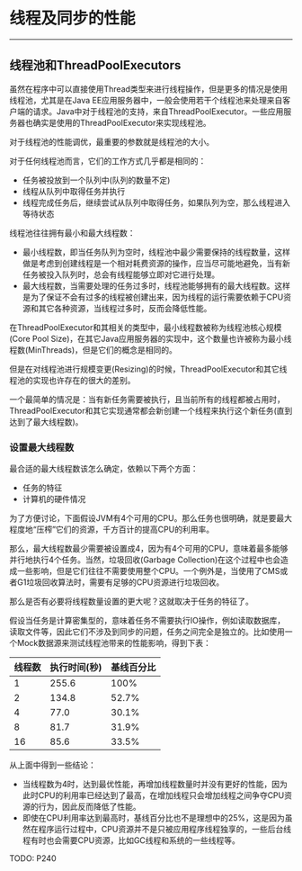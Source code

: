 # 线程及同步的性能 #

---

## 线程池和ThreadPoolExecutors ##

虽然在程序中可以直接使用Thread类型来进行线程操作，但是更多的情况是使用线程池，尤其是在Java EE应用服务器中，一般会使用若干个线程池来处理来自客户端的请求。Java中对于线程池的支持，来自ThreadPoolExecutor。一些应用服务器也确实是使用的ThreadPoolExecutor来实现线程池。

对于线程池的性能调优，最重要的参数就是线程池的大小。

对于任何线程池而言，它们的工作方式几乎都是相同的：

- 任务被投放到一个队列中(队列的数量不定)
- 线程从队列中取得任务并执行
- 线程完成任务后，继续尝试从队列中取得任务，如果队列为空，那么线程进入等待状态

线程池往往拥有最小和最大线程数：

- 最小线程数，即当任务队列为空时，线程池中最少需要保持的线程数量，这样做是考虑到创建线程是一个相对耗费资源的操作，应当尽可能地避免，当有新任务被投入队列时，总会有线程能够立即对它进行处理。
- 最大线程数，当需要处理的任务过多时，线程池能够拥有的最大线程数。这样是为了保证不会有过多的线程被创建出来，因为线程的运行需要依赖于CPU资源和其它各种资源，当线程过多时，反而会降低性能。

在ThreadPoolExecutor和其相关的类型中，最小线程数被称为线程池核心规模(Core Pool Size)，在其它Java应用服务器的实现中，这个数量也许被称为最小线程数(MinThreads)，但是它们的概念是相同的。

但是在对线程池进行规模变更(Resizing)的时候，ThreadPoolExecutor和其它线程池的实现也许存在的很大的差别。

一个最简单的情况是：当有新任务需要被执行，且当前所有的线程都被占用时，ThreadPoolExecutor和其它实现通常都会新创建一个线程来执行这个新任务(直到达到了最大线程数)。

### 设置最大线程数 ###

最合适的最大线程数该怎么确定，依赖以下两个方面：
- 任务的特征
- 计算机的硬件情况

为了方便讨论，下面假设JVM有4个可用的CPU。那么任务也很明确，就是要最大程度地“压榨”它们的资源，千方百计的提高CPU的利用率。

那么，最大线程数最少需要被设置成4，因为有4个可用的CPU，意味着最多能够并行地执行4个任务。当然，垃圾回收(Garbage Collection)在这个过程中也会造成一些影响，但是它们往往不需要使用整个CPU。一个例外是，当使用了CMS或者G1垃圾回收算法时，需要有足够的CPU资源进行垃圾回收。

那么是否有必要将线程数量设置的更大呢？这就取决于任务的特征了。

假设当任务是计算密集型的，意味着任务不需要执行IO操作，例如读取数据库，读取文件等，因此它们不涉及到同步的问题，任务之间完全是独立的。比如使用一个Mock数据源来测试线程池带来的性能影响，得到下表：

| 线程数 | 执行时间(秒) | 基线百分比 |
| --- | --- | --- |
| 1 | 255.6 | 100% |
| 2 | 134.8 | 52.7% |
| 4 | 77.0 | 30.1% |
| 8 | 81.7 | 31.9% |
| 16 | 85.6 | 33.5% |

从上面中得到一些结论：

- 当线程数为4时，达到最优性能，再增加线程数量时并没有更好的性能，因为此时CPU的利用率已经达到了最高，在增加线程只会增加线程之间争夺CPU资源的行为，因此反而降低了性能。
- 即使在CPU利用率达到最高时，基线百分比也不是理想中的25%，这是因为虽然在程序运行过程中，CPU资源并不是只被应用程序线程独享的，一些后台线程有时也会需要CPU资源，比如GC线程和系统的一些线程等。

TODO: P240





